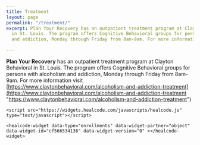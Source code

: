 ```yaml
---
title: Treatment
layout: page
permalink: "/treatment/"
excerpt: Plan Your Recovery has an outpatient treatment program at Clayton Behavioral
  in St. Louis. The program offers Cognitive Behavioral groups for persons with alcoholism
  and addiction, Monday through Friday from 8am-9am. For more information visit https://www.claytonbehavioral.com/alcoholism-and-addiction-treatment

---
```

**Plan Your Recovery** has an outpatient treatment program at Clayton Behavioral in St. Louis. The program offers Cognitive Behavioral groups for persons with alcoholism and addiction, Monday through Friday from 8am-9am. For more information visit [https://www.claytonbehavioral.com/alcoholism-and-addiction-treatment](https://www.claytonbehavioral.com/alcoholism-and-addiction-treatment "https://www.claytonbehavioral.com/alcoholism-and-addiction-treatment")

    <script src="https://widgets.healcode.com/javascripts/healcode.js" type="text/javascript"></script>
    
    <healcode-widget data-type="enrollments" data-widget-partner="object" data-widget-id="cf566534136" data-widget-version="0" ></healcode-widget>
